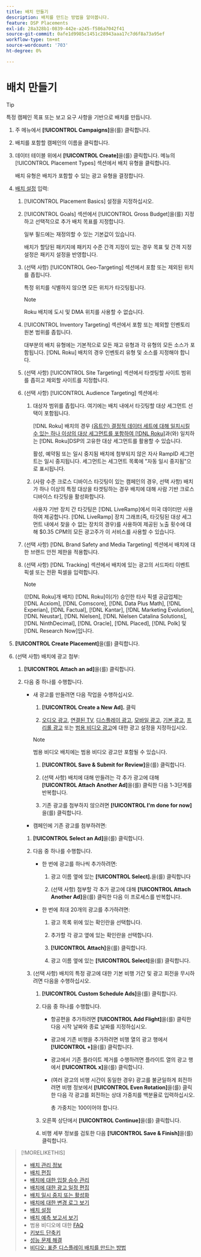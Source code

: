 ```yaml
---
title: 배치 만들기
description: 배치를 만드는 방법을 알아봅니다.
feature: DSP Placements
exl-id: 28a328b1-0839-442e-a245-f586a7042f41
source-git-commit: 0afe1d9985c1451c28943aaa17c7d6f8a73a95ef
workflow-type: tm+mt
source-wordcount: '703'
ht-degree: 0%

---
```


# 배치 만들기

>[!TIP]
>
>특정 캠페인 목표 또는 보고 요구 사항을 기반으로 배치를 만듭니다.

1. 주 메뉴에서 **[!UICONTROL Campaigns]**&#x200B;을(를) 클릭합니다.

1. 배치를 포함할 캠페인의 이름을 클릭합니다.

1. 데이터 테이블 위에서 **[!UICONTROL Create]**&#x200B;을(를) 클릭합니다. 메뉴의 [!UICONTROL Placement Types] 섹션에서 배치 유형을 클릭합니다.

   배치 유형은 배치가 포함할 수 있는 광고 유형을 결정합니다.

1. [배치 설정](placement-settings.md) 입력:

   1. [!UICONTROL Placement Basics] 설정을 지정하십시오.

   1. [!UICONTROL Goals] 섹션에서 [!UICONTROL Gross Budget]을(를) 지정하고 선택적으로 추가 배치 목표를 지정합니다.

      일부 필드에는 재정의할 수 있는 기본값이 있습니다.

      배치가 할당된 패키지에 패키지 수준 간격 지정이 있는 경우 목표 및 간격 지정 설정은 패키지 설정을 반영합니다.

   1. (선택 사항) [!UICONTROL Geo-Targeting] 섹션에서 포함 또는 제외된 위치를 좁힙니다.

      특정 위치를 식별하지 않으면 모든 위치가 타깃팅됩니다.

      >[!NOTE]
      >
      >Roku 배치에 도시 및 DMA 위치를 사용할 수 없습니다.

   1. [!UICONTROL Inventory Targeting] 섹션에서 포함 또는 제외할 인벤토리 원본 범위를 좁힙니다.

      대부분의 배치 유형에는 기본적으로 모든 재고 유형과 각 유형의 모든 소스가 포함됩니다. [!DNL Roku] 배치의 경우 인벤토리 유형 및 소스를 지정해야 합니다.

   1. (선택 사항) [!UICONTROL Site Targeting] 섹션에서 타겟팅할 사이트 범위를 좁히고 제외할 사이트를 지정합니다.

   1. (선택 사항) [!UICONTROL Audience Targeting] 섹션에서:

      1. 대상자 범위를 좁힙니다. 여기에는 배치 내에서 타깃팅할 대상 세그먼트 선택이 포함됩니다.

         [!DNL Roku] 배치의 경우 [(옵트인) 결정적 데이터 세트에 대해 일치시킬 수 있는 하나 이상의 대상 세그먼트를 포함하여  [!DNL Roku]](/help/dsp/inventory/roku-inventory.md)과(와) 일치하는 [!DNL Roku]DSP의 고유한 대상 세그먼트를 활용할 수 있습니다.

         활성, 예약됨 또는 일시 중지됨 배치에 첨부되지 않은 자사 RampID 세그먼트는 일시 중지됩니다. 세그먼트는 세그먼트 목록에 &quot;자동 일시 중지됨&quot;으로 표시됩니다.

      1. (사람 수준 크로스 디바이스 타깃팅이 있는 캠페인의 경우, 선택 사항) 배치가 하나 이상의 특정 대상을 타겟팅하는 경우 배치에 대해 사람 기반 크로스 디바이스 타깃팅을 활성화합니다.

         사용자 기반 장치 간 타깃팅은 [!DNL LiveRamp]에서 미국 데이터만 사용하여 제공합니다. [!DNL LiveRamp] 장치 그래프(즉, 타깃팅된 대상 세그먼트 내에서 찾을 수 없는 장치의 경우)를 사용하여 제공된 노출 횟수에 대해 $0.35 CPM의 모든 광고주가 이 서비스를 사용할 수 있습니다.

   1. (선택 사항) [!DNL Brand Safety and Media Targeting] 섹션에서 배치에 대한 브랜드 안전 제한을 적용합니다.

   1. (선택 사항) [!DNL Tracking] 섹션에서 배치에 있는 광고의 서드파티 이벤트 픽셀 또는 전환 픽셀을 입력합니다.

      >[!NOTE]
      >
      >([!DNL Roku]개 배치) [!DNL Roku]이(가) 승인한 타사 픽셀 공급업체는 [!DNL Acxiom], [!DNL Comscore], [!DNL Data Plus Math], [!DNL Experian], [!DNL Factual], [!DNL Kantar], [!DNL Marketing Evolution], [!DNL Neustar], [!DNL Nielsen], [!DNL Nielsen Catalina Solutions], [!DNL NinthDecimal], [!DNL Oracle], [!DNL Placed], [!DNL Polk] 및 [!DNL Research Now]입니다.

1. **[!UICONTROL Create Placement]**&#x200B;을(를) 클릭합니다.

1. (선택 사항) 배치에 광고 첨부:

   1. **[!UICONTROL Attach an ad]**&#x200B;을(를) 클릭합니다.

   1. 다음 중 하나를 수행합니다.

      * 새 광고를 만들려면 다음 작업을 수행하십시오.

         1. **[!UICONTROL Create a New Ad].** 클릭

         1. [오디오 광고](/help/dsp/campaign-management/ads/ad-settings-audio.md), [연결된 TV](/help/dsp/campaign-management/ads/ad-settings-connected-tv.md), [디스플레이 광고](/help/dsp/campaign-management/ads/ad-settings-display.md), [모바일 광고](/help/dsp/campaign-management/ads/ad-settings-mobile.md), [기본 광고](/help/dsp/campaign-management/ads/ad-settings-native.md), [프리롤 광고](/help/dsp/campaign-management/ads/ad-settings-pre-roll.md) 또는 [범용 비디오 광고](/help/dsp/campaign-management/ads/ad-settings-universal-video.md)에 대한 광고 설정을 지정하십시오.

        >[!NOTE]
        >
        >범용 비디오 배치에는 범용 비디오 광고만 포함될 수 있습니다.

         1. **[!UICONTROL Save & Submit for Review]**&#x200B;을(를) 클릭합니다.

         1. (선택 사항) 배치에 대해 만들려는 각 추가 광고에 대해 **[!UICONTROL Attach Another Ad]**&#x200B;을(를) 클릭한 다음 1-3단계를 반복합니다.

         1. 기존 광고를 첨부하지 않으려면 **[!UICONTROL I'm done for now]**&#x200B;을(를) 클릭합니다.

      * 캠페인에 기존 광고를 첨부하려면:

      1. **[!UICONTROL Select an Ad]**&#x200B;을(를) 클릭합니다.

      1. 다음 중 하나를 수행합니다.

         * 한 번에 광고를 하나씩 추가하려면:

            1. 광고 이름 옆에 있는 **[!UICONTROL Select].**&#x200B;을(를) 클릭합니다

            1. (선택 사항) 첨부할 각 추가 광고에 대해 **[!UICONTROL Attach Another Ad]**&#x200B;을(를) 클릭한 다음 이 프로세스를 반복합니다.

         * 한 번에 최대 20개의 광고를 추가하려면:

            1. 광고 목록 위에 있는 확인란을 선택합니다.

            1. 추가할 각 광고 옆에 있는 확인란을 선택합니다.

            1. **[!UICONTROL Attach]**&#x200B;을(를) 클릭합니다.

            1. 광고 이름 옆에 있는 **[!UICONTROL Select]**&#x200B;을(를) 클릭합니다.

      1. (선택 사항) 배치의 특정 광고에 대한 기본 비행 기간 및 광고 회전을 무시하려면 다음을 수행하십시오.

         1. **[!UICONTROL Custom Schedule Ads]**&#x200B;을(를) 클릭합니다.

         1. 다음 중 하나를 수행합니다.

            * 항공편을 추가하려면 **[!UICONTROL Add Flight]**&#x200B;을(를) 클릭한 다음 시작 날짜와 종료 날짜를 지정하십시오.

            * 광고에 기존 비행을 추가하려면 비행 열의 광고 행에서 **[!UICONTROL +]**&#x200B;을(를) 클릭합니다.

            * 광고에서 기존 플라이트 제거를 수행하려면 플라이트 열의 광고 행에서 **[!UICONTROL x]**&#x200B;을(를) 클릭합니다.

            * (여러 광고의 비행 시간이 동일한 경우) 광고를 불균일하게 회전하려면 비행 정보에서 **[!UICONTROL Even Rotation]**&#x200B;을(를) 클릭한 다음 각 광고를 회전하는 상대 가중치를 백분율로 입력하십시오.

              총 가중치는 100이어야 합니다.

         1. 오른쪽 상단에서 **[!UICONTROL Continue]**&#x200B;을(를) 클릭합니다.

         1. 비행 세부 정보를 검토한 다음 **[!UICONTROL Save & Finish]**&#x200B;을(를) 클릭합니다.

>[!MORELIKETHIS]
>
>* [배치 관리 정보](placement-about.md)
>* [배치 편집](placement-edit.md)
>* [배치에 대한 입찰 승수 관리](placement-manage-bid-multipliers.md)
>* [배치에 대한 광고 일정 편집](placement-edit-ad-schedule.md)
>* [배치 일시 중지 또는 활성화](placement-pause-activate.md)
>* [배치에 대한 변경 로그 보기](placement-change-log.md)
>* [배치 설정](placement-settings.md)
>* [배치 예측 보고서 보기](/help/dsp/campaign-management/reports/placement-forecast.md)
>* 범용 비디오에 대한 [FAQ](/help/dsp/campaign-management/faq-universal-video.md)
>* [키보드 단축키](/help/dsp/campaign-management/reports/keyboard-shortcuts.md)
>* [성능 문제 해결](/help/dsp/optimization/troubleshooting-performance.md)
>* [비디오: 표준 디스플레이 배치를 만드는 방법](https://video.tv.adobe.com/v/345002?captions=kor)

